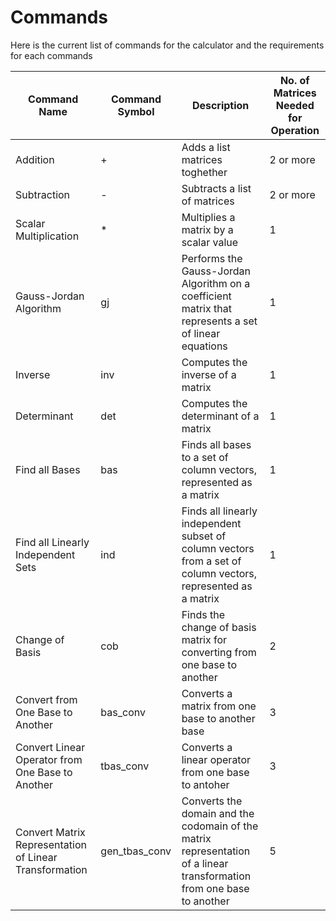 # Commands
Here is the current list of commands for the calculator and the requirements for each commands

Command Name | Command Symbol | Description | No. of Matrices Needed for Operation
-------------|----------------|-------------|---------------------------------
Addition | + | Adds a list matrices toghether | 2 or more
Subtraction | - | Subtracts a list of matrices | 2 or more
Scalar Multiplication | * | Multiplies a matrix by a scalar value | 1
Gauss-Jordan Algorithm | gj | Performs the Gauss-Jordan Algorithm on a coefficient matrix that represents a set of linear equations | 1
Inverse | inv |  Computes the inverse of a matrix | 1
Determinant | det | Computes the determinant of a matrix | 1
Find all Bases | bas | Finds all bases to a set of column vectors, represented as a matrix | 1
Find all Linearly Independent Sets | ind | Finds all linearly independent subset of column vectors from a set of column vectors, represented as a matrix | 1
Change of Basis | cob | Finds the change of basis matrix for converting from one base to another | 2
Convert from One Base to Another | bas_conv | Converts a matrix from one base to another base | 3
Convert Linear Operator from One Base to Another | tbas_conv | Converts a linear operator from one base to antoher | 3
Convert Matrix Representation of Linear Transformation | gen_tbas_conv | Converts the domain and the codomain of the matrix representation of a linear transformation from one base to another | 5
